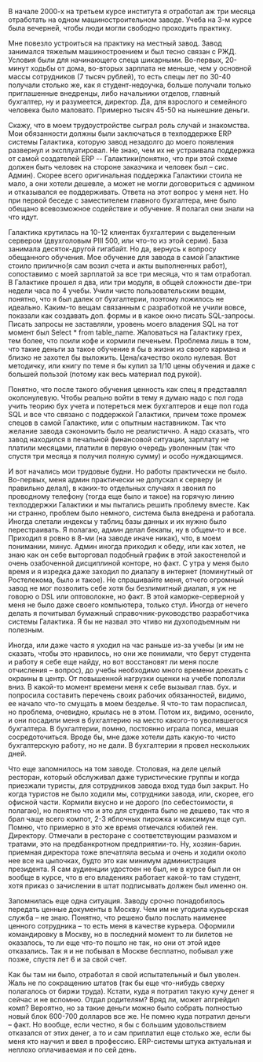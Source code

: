 В начале 2000-х на третьем курсе института я отработал аж три месяца отработать на одном машиностроительном заводе. Учеба на 3-м курсе была вечерней, чтобы люди могли свободно проходить практику.

Мне повезло устроиться на практику на местный завод. Завод занимался тяжелым машиностроением и был тесно связан с РЖД. Условия были для начинающего спеца шикарными. Во-первых, 20-минут ходьбы от дома, во-вторых зарплата не меньше, чем у основной массы сотрудников (7 тысяч рублей), то есть спецы лет по 30-40 получали столько же, как я студент-недоучка, больше получали только приглашенные внедренцы, либо начальники отделов, главный бухгалтер, ну и разумеется, директор. Да, для взрослого и семейного человека было маловато. Примерно тысяч 45-50 на нынешние деньги.

Скажу, что в моем трудоустройстве сыграл роль случай и знакомства. Мои обязанности должны были заключаться в техподдержке ERP системы Галактика, которую завод незадолго до моего появления развернул и эксплуатировал. Не знаю, чем их не устраивала поддержка от самой создателей ERP -- Галактики(понятно, что при этой схеме должен быть человек на стороне заказчика и человек был – сис. Админ). Скорее всего оригинальная поддержка Галактики стоила не мало, а они хотели дешевле, а может не могли договориться с админом и отказывался ее поддерживать. Ответа на этот вопрос у меня нет. Но при первой беседе с заместителем главного бухгалтера, мне было обещано всевозможное содействие и обучение. Я полагал они знали на что идут.

Галактика крутилась на 10-12 клиентах бухгалтерии с выделенным сервером (двухголовым PIII 500, или что-то из этой серии). База занимала десяток-другой гигабайт. 
Но да, вернусь к вопросу обещанного обучения. Мое обучение для завода в самой Галактике стоило прилично(я сам возил счета и акты выполненных работ), сопоставимо с моей зарплатой за все три месяца, что я там отработал. В Галактике прошел я два, или три модуля, в общей сложности две-три недели часа по 4 учебы. Учили чисто пользовательским вещам, понятно, что я был далек от бухгалтерии, поэтому ложилось не идеально. Каким-то вещам связанным с разработкой не учили вовсе, показали как создавать доп. формы и в какое окно писать SQL-запросы. Писать запросы не заставляли, уровень моего владения SQL на тот момент был Select * from table_name.
Жаловаться на Галактику грех, тем более, что поили кофе и кормили печеньем. Проблема лишь в том, что такие деньги за такое обучение я бы в жизни из своего кармана и близко не захотел бы выложить. Цена/качество около нулевая. Вот методичку, или книгу по теме я бы купил за 1/10 цены обучения и даже с большей пользой (потому как весь материал под рукой).

Понятно, что после такого обучения ценность как спец я представлял околонулевую. Чтобы реально войти в тему я думаю надо с пол года учить теорию бух учета и потереться меж бухгалтеров и еще пол года SQL и все что связано с поддержкой Галактики, причем тоже промеж спецов в самой Галактике, или с опытным наставником. Так что желание завода сэкономить было не реалистично. А надо сказать, что завод находился в печальной финансовой ситуации, зарплату не платили месяцами, платили в первую очередь уволенным (так что спустя три месяца я получил полную сумму) и особо нуждающимся.

И вот начались мои трудовые будни. Но работы практически не было. Во-первых, меня админ практически не допускал к серверу (и правильно делал), в каких-то отдельных случаях я звонил по проводному телефону (тогда еще было и такое) на горячую линию техподдержки Галактики и мы пытались решить проблему вместе. Как ни странно, проблем было немного, система была внедрена и работала. Иногда слетали индексы у таблиц базы данных и их нужно было перестраивать. Я полагаю, админ делал бекапы, ну в общем-то и все.
Приходил я ровно в 8-ми (на заводе иначе никак), что, в моем понимании, минус. Админ иногда приходил к обеду, или как хотел, не знаю как он себе выторговал подобный график в этой закостенелой и очень озабоченной дисциплиной конторе, но факт. С утра у меня было время и я изредка даже заходил по диалапу в интернет (поминутный от Ростелекома, было и такое). Не спрашивайте меня, отчего огромный завод не мог позволить себе хотя бы безлимитный диалап, я уж не говорю о DSL или оптоволокне, но факт.
В этой каморке-серверной у меня не было даже своего компьютера, только стул. Иногда от нечего делать я почитывал бумажный справочник-руководство разработчика системы Галактика. Я бы не назвал это чтиво ни духоподъемным ни полезным. 

Иногда, или даже часто я уходил на час раньше из-за учебы (и им не сказать, чтобы это нравилось, но они же понимали, что берут студента и работу я себе еще найду, но вот восстановят ли меня после отчисления – вопрос), до учебы необходимо много времени доехать с окраины в центр. От повышенной нагрузки оценки на учебе поползли вниз.
В какой-то момент времени меня к себе вызывал глав. бух. и попросила составить перечень своих рабочих обязанностей, видимо, ее начало что-то смущать в моем безделье. Я что-то там порасписал, но проблема, очевидно, крылась не в этом. Потом их, видимо, осенило, и они посадили меня в бухгалтерию на место какого-то уволившегося бухгалтера. В бухгалтерии, помню, постоянно играла попса, мешая сосредоточиться. Вроде бы, мне даже хотели дать какую-то чисто бухгалтерскую работу, но не дали. В бухгалтерии я провел нескольких дней.

Что еще запомнилось на том заводе. Столовая, на деле целый ресторан, который обслуживал даже туристические группы и когда приезжали туристы, для сотрудников завода вход туда был закрыт. Но когда туристов не было ходили мы, сотрудники завода, или, скорее, его офисной части. Кормили вкусно и не дорого (по себестоимости, я полагаю), но понятно что и это для студента было не дешево, так что я брал чаще всего компот, 2-3 яблочных пирожка и максимум еще суп.
Помню, что примерно в это же время отмечался юбилей ген. Директору. Отмечали в ресторане с соответствующим размахом и тратами, это на предбанкротном предприятии-то. Ну, хозяин-барин. приемная директора тоже впечатляла весьма и очень и ходили около нее все на цыпочках, будто это как минимум администрация президента. Я сам аудиенции удостоен не был, не в курсе был ли он вообще в курсе, что в его владениях работает какой-то там студент, хотя приказ о зачислении в штат подписывать должен был именно он.

Запомнилась еще одна ситуация. Заводу срочно понадобилось передать ценные документы в Москву. Чем им не угодила курьерская служба – не знаю. Понятно, что решено было послать наименее ценного сотрудника – то есть меня в качестве курьера. Оформили командировку в Москву, но в последний момент то ли билетов не оказалось, то ли еще что-то пошло не так, но они от этой идее отказались. Так я и не побывал в Москве бесплатно, побывал уже позже, спустя лет 6 и за свой счет.

Как бы там ни было, отработал я свой испытательный и был уволен. Жаль не по сокращению штатов (так бы еще что-нибудь сверху полагалось от биржи труда). Кстати, куда я потратил такую кучу денег я сейчас и не вспомню. Отдал родителям? Вряд ли, может апгрейдил комп? Вероятно, но за такие деньги можно было собрать полностью новый блок 600-700 долларов все же. Не помню куда потратил деньги – факт. Но вообще, если честно, я бы с большим удовольствием отказался от этих денег, а то и сам приплатил еще столько же, если бы меня кто научил и ввел в профессию. ERP-системы штука актуальная и неплохо оплачиваемая и по сей день.